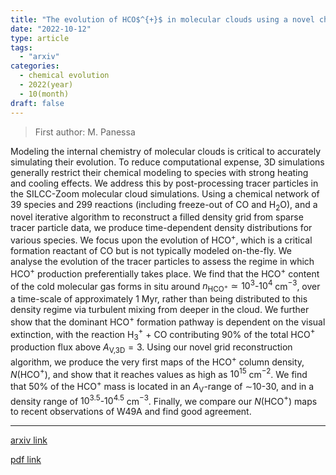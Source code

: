 ```yaml
---
title: "The evolution of HCO$^{+}$ in molecular clouds using a novel chemical post-processing algorithm"
date: "2022-10-12"
type: article
tags:
  - "arxiv"
categories:
  - chemical evolution
  - 2022(year)
  - 10(month)
draft: false
---
```

> First author: M. Panessa

 Modeling the internal chemistry of molecular clouds is critical to accurately
simulating their evolution. To reduce computational expense, 3D simulations
generally restrict their chemical modeling to species with strong heating and
cooling effects. We address this by post-processing tracer particles in the
SILCC-Zoom molecular cloud simulations. Using a chemical network of 39 species
and 299 reactions (including freeze-out of CO and H$_2$O), and a novel
iterative algorithm to reconstruct a filled density grid from sparse tracer
particle data, we produce time-dependent density distributions for various
species. We focus upon the evolution of HCO$^+$, which is a critical formation
reactant of CO but is not typically modeled on-the-fly. We analyse the
evolution of the tracer particles to assess the regime in which HCO$^+$
production preferentially takes place. We find that the HCO$^+$ content of the
cold molecular gas forms in situ around $n_\textrm{HCO$^+$}\simeq10^3$-$10^4$
cm$^{-3}$, over a time-scale of approximately 1 Myr, rather than being
distributed to this density regime via turbulent mixing from deeper in the
cloud. We further show that the dominant HCO$^+$ formation pathway is dependent
on the visual extinction, with the reaction H$_3^+$ + CO contributing 90% of
the total HCO$^+$ production flux above $A_\textrm{V,3D}=3$. Using our novel
grid reconstruction algorithm, we produce the very first maps of the HCO$^+$
column density, $N$(HCO$^+$), and show that it reaches values as high as
$10^{15}$ cm$^{-2}$. We find that 50% of the HCO$^+$ mass is located in an
$A_\textrm{V}$-range of $\sim$10-30, and in a density range of
$10^{3.5}$-$10^{4.5}$ cm$^{-3}$. Finally, we compare our $N$(HCO$^+$) maps to
recent observations of W49A and find good agreement.

---
[arxiv link](http://arxiv.org/abs/2210.06251v1)

[pdf link](http://arxiv.org/pdf/2210.06251v1)